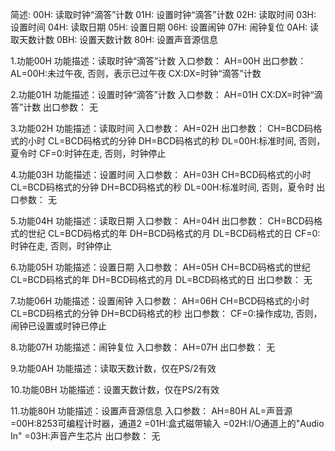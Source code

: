 简述:
    00H: 读取时钟“滴答”计数
    01H: 设置时钟“滴答”计数
    02H: 读取时间
    03H: 设置时间
    04H: 读取日期
    05H: 设置日期
    06H: 设置闹钟
    07H: 闹钟复位
    0AH: 读取天数计数
    0BH: 设置天数计数
    80H: 设置声音源信息
	
1.功能00H
	功能描述：读取时钟“滴答”计数
	入口参数：
	    AH=00H
	出口参数：
        AL=00H:未过午夜,
		否则，表示已过午夜
        CX:DX=时钟“滴答”计数
	
2.功能01H
	功能描述：设置时钟“滴答”计数
	入口参数：
	    AH=01H
	CX:DX=时钟“滴答”计数
	出口参数：
	    无
	
3.功能02H
	功能描述：读取时间
	入口参数：
	    AH=02H
	出口参数：
        CH=BCD码格式的小时
        CL=BCD码格式的分钟
        DH=BCD码格式的秒
        DL=00H:标准时间,
		否则，夏令时
        CF=0:时钟在走,
		否则，时钟停止
	
4.功能03H
	功能描述：设置时间
	入口参数：
        AH=03H
        CH=BCD码格式的小时
        CL=BCD码格式的分钟
        DH=BCD码格式的秒
        DL=00H:标准时间,
		否则，夏令时
	出口参数：
	    无
	
5.功能04H
	功能描述：读取日期
	入口参数：
	    AH=04H
	出口参数：
        CH=BCD码格式的世纪
        CL=BCD码格式的年
        DH=BCD码格式的月
        DL=BCD码格式的日
        CF=0:时钟在走,
		否则，时钟停止
	
6.功能05H
	功能描述：设置日期
	入口参数：
	    AH=05H
        CH=BCD码格式的世纪
        CL=BCD码格式的年
        DH=BCD码格式的月
        DL=BCD码格式的日
	出口参数：
	    无
	
7.功能06H
	功能描述：设置闹钟
	入口参数：
        AH=06H
        CH=BCD码格式的小时
        CL=BCD码格式的分钟
        DH=BCD码格式的秒
	出口参数：
	    CF=0:操作成功,
		否则，闹钟已设置或时钟已停止
	
8.功能07H
	功能描述：闹钟复位
	入口参数：
	    AH=07H
	出口参数：
	    无
	
9.功能0AH
	功能描述：读取天数计数，仅在PS/2有效
	
10.功能0BH
	功能描述：设置天数计数，仅在PS/2有效
	
11.功能80H
	功能描述：设置声音源信息
	入口参数：
        AH=80H
        AL=声音源
          =00H:8253可编程计时器，通道2
          =01H:盒式磁带输入
          =02H:I/O通道上的"Audio In"
          =03H:声音产生芯片
	出口参数：
        无